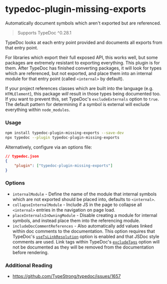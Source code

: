 # typedoc-plugin-missing-exports

Automatically document symbols which aren't exported but are referenced.

> Supports TypeDoc ^0.28.1

TypeDoc looks at each entry point provided and documents all exports from that entry point.

For libraries which export their full exposed API, this works well, but some packages are extremely resistant to
exporting everything. This plugin is for them. After TypeDoc has finished converting packages, it will look for types
which are referenced, but not exported, and place them into an internal module for that entry point (called `<internal>`
by default).

If your project references classes which are built into the language (e.g. `HTMLElement`), this package _will_ result in
those types being documented too. If you want to prevent this, set TypeDoc's `excludeExternals` option to `true`. The
default pattern for determining if a symbol is external will exclude everything within `node_modules`.

### Usage

```bash
npm install typedoc-plugin-missing-exports --save-dev
npx typedoc --plugin typedoc-plugin-missing-exports
```

Alternatively, configure via an options file:

```json
// typedoc.json
{
	"plugin": ["typedoc-plugin-missing-exports"]
}
```

### Options

- `internalModule` - Define the name of the module that internal symbols which are not exported should be placed into,
  defaults to `<internal>`.
- `collapseInternalModule` - Include JS in the page to collapse all `<internal>` entries in the navigation on page load.
- `placeInternalsInOwningModule` - Disable creating a module for internal symbols, and instead place them into the
  referencing module.
- `includeDocCommentReferences` - Also automatically add values linked within doc comments to the documentation. This
  option requires that TypeDoc's
  [`useTsLinkResolution`](https://typedoc.org/documents/Options.Comments.html#usetslinkresolution) option is enabled and
  that JSDoc style comments are used. Link tags within TypeDoc's
  [`excludeTags`](https://typedoc.org/documents/Options.Comments.html#excludetags) option will not be documented as they
  will be removed from the documentation before rendering.

### Additional Reading

- https://github.com/TypeStrong/typedoc/issues/1657
